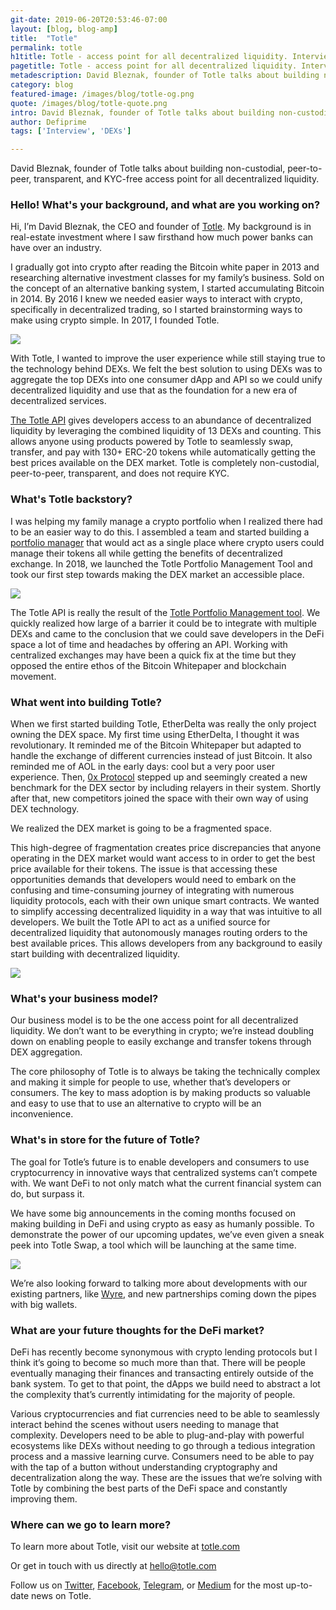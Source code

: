 ```yaml
---
git-date: 2019-06-20T20:53:46-07:00
layout: [blog, blog-amp]
title:  "Totle"
permalink: totle
h1title: Totle - access point for all decentralized liquidity. Interview with founder David Bleznak.  
pagetitle: Totle - access point for all decentralized liquidity. Interview with founder David Bleznak.  
metadescription: David Bleznak, founder of Totle talks about building non-custodial, peer-to-peer, transparent, and KYC-free access point for all decentralized liquidity.
category: blog
featured-image: /images/blog/totle-og.png
quote: /images/blog/totle-quote.png
intro: David Bleznak, founder of Totle talks about building non-custodial, peer-to-peer, transparent, and KYC-free access point for all decentralized liquidity.
author: Defiprime
tags: ['Interview', 'DEXs']

---
```

David Bleznak, founder of Totle talks about building non-custodial, peer-to-peer, transparent, and KYC-free access point for all decentralized liquidity.

### Hello! What's your background, and what are you working on?

Hi, I’m David Bleznak, the CEO and founder of [Totle](https://www.totle.com/). My background is in real-estate investment where I saw firsthand how much power banks can have over an industry.

I gradually got into crypto after reading the Bitcoin white paper in 2013 and researching alternative investment classes for my family’s business. Sold on the concept of an alternative banking system, I started accumulating Bitcoin in 2014. By 2016 I knew we needed easier ways to interact with crypto, specifically in decentralized trading, so I started brainstorming ways to make using crypto simple. In 2017, I founded Totle.  

![](/images/blog/totle2.jpg)

With Totle, I wanted to improve the user experience while still staying true to the technology behind DEXs. We felt the best solution to using DEXs was to aggregate the top DEXs into one consumer dApp and API so we could unify decentralized liquidity and use that as the foundation for a new era of decentralized services.

[The Totle API](https://developers.totle.com/docs) gives developers access to an abundance of decentralized liquidity by leveraging the combined liquidity of 13 DEXs and counting. This allows anyone using products powered by Totle to seamlessly swap, transfer, and pay with 130+ ERC-20 tokens while automatically getting the best prices available on the DEX market. Totle is completely non-custodial, peer-to-peer, transparent, and does not require KYC.

### What's Totle backstory?

I was helping my family manage a crypto portfolio when I realized there had to be an easier way to do this. I assembled a team and started building a [portfolio manager](https://app.totle.com/) that would act as a single place where crypto users could manage their tokens all while getting the benefits of decentralized exchange. In 2018, we launched the Totle Portfolio Management Tool and took our first step towards making the DEX market an accessible place.

![](/images/blog/totle3.png)

The Totle API is really the result of the [Totle Portfolio Management tool](https://app.totle.com/). We quickly realized how large of a barrier it could be to integrate with multiple DEXs and came to the conclusion that we could save developers in the DeFi space a lot of time and headaches by offering an API. Working with centralized exchanges may have been a quick fix at the time but they opposed the entire ethos of the Bitcoin Whitepaper and blockchain movement.

### What went into building Totle?

When we first started building Totle, EtherDelta was really the only project owning the DEX space. My first time using EtherDelta, I thought it was revolutionary. It reminded me of the Bitcoin Whitepaper but adapted to handle the exchange of different currencies instead of just Bitcoin. It also reminded me of AOL in the early days: cool but a very poor user experience. Then, [0x Protocol](/0x-protocol) stepped up and seemingly created a new benchmark for the DEX sector by including relayers in their system. Shortly after that, new competitors joined the space with their own way of using DEX technology.

We realized the DEX market is going to be a fragmented space.

This high-degree of fragmentation creates price discrepancies that anyone operating in the DEX market would want access to in order to get the best price available for their tokens. The issue is that accessing these opportunities demands that developers would need to embark on the confusing and time-consuming journey of integrating with numerous liquidity protocols, each with their own unique smart contracts. We wanted to simplify accessing decentralized liquidity in a way that was intuitive to all developers. We built the Totle API to act as a unified source for decentralized liquidity that autonomously manages routing orders to the best available prices. This allows developers from any background to easily start building with decentralized liquidity.

![](/images/blog/totle1.png)

### What's your business model?

Our business model is to be the one access point for all decentralized liquidity. We don’t want to be everything in crypto; we’re instead doubling down on enabling people to easily exchange and transfer tokens through DEX aggregation.

The core philosophy of Totle is to always be taking the technically complex and making it simple for people to use, whether that’s developers or consumers. The key to mass adoption is by making products so valuable and easy to use that to use an alternative to crypto will be an inconvenience.

### What's in store for the future of Totle?

The goal for Totle’s future is to enable developers and consumers to use cryptocurrency in innovative ways that centralized systems can’t compete with. We want DeFi to not only match what the current financial system can do, but surpass it.

We have some big announcements in the coming months focused on making building in DeFi and using crypto as easy as humanly possible. To demonstrate the power of our upcoming updates, we’ve even given a sneak peek into Totle Swap, a tool which will be launching at the same time.

![](/images/blog/totle4.gif)

We’re also looking forward to talking more about developments with our existing partners, like [Wyre](https://www.sendwyre.com/), and new partnerships coming down the pipes with big wallets.

### What are your future thoughts for the DeFi market?

DeFi has recently become synonymous with crypto lending protocols but I think it’s going to become so much more than that. There will be people eventually managing their finances and transacting entirely outside of the bank system. To get to that point, the dApps we build need to abstract a lot the complexity that’s currently intimidating for the majority of people.

Various cryptocurrencies and fiat currencies need to be able to seamlessly interact behind the scenes without users needing to manage that complexity. Developers need to be able to plug-and-play with powerful ecosystems like DEXs without needing to go through a tedious integration process and a massive learning curve. Consumers need to be able to pay with the tap of a button without understanding cryptography and decentralization along the way. These are the issues that we’re solving with Totle by combining the best parts of the DeFi space and constantly improving them.

### Where can we go to learn more?

To learn more about Totle, visit our website at [totle.com](https://www.totle.com/)

Or get in touch with us directly at hello@totle.com

Follow us on [Twitter](https://twitter.com/TotleCrypto?lang=en), [Facebook](https://www.facebook.com/totlecrypto), [Telegram](https://t.me/totleinc), or [Medium](https://medium.com/totle) for the most up-to-date news on Totle.
